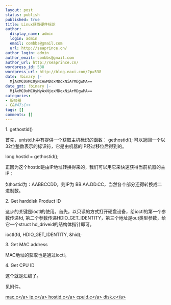 ```yaml
---
layout: post
status: publish
published: true
title: Linux获取硬件标识
author:
  display_name: admin
  login: admin
  email: combbs@gmail.com
  url: http://seaprince.cn/
author_login: admin
author_email: combbs@gmail.com
author_url: http://seaprince.cn/
wordpress_id: 538
wordpress_url: http://blog.eaxi.com/?p=538
date: !binary |-
  MjAxMC0xMC0yNCAwMDoxMDoxNiArMDgwMA==
date_gmt: !binary |-
  MjAxMC0xMC0yMyAxNjoxMDoxNiArMDgwMA==
categories:
- 服务器
- C&#47;C++
tags: []
comments: []
---
```

<p>1. gethostid()</p>
<p>首先，unistd.h中有提供一个获取主机标识的函数： gethostid(); 可以返回一个以32位整数表示的标识符，它是由机器的IP经过移位后得到的。</p>
<p>long hostid = gethostid();</p>
<p>正因为这个hostid是由IP地址转换得来的，我们可以用它来快速获得当前机器的主IP：</p>
<p>如hostid为：AABBCCDD，则IP为 BB.AA.DD.CC，当然各个部分还得转换成二进制数。</p>
<p>2. Get harddisk Product ID</p>
<p>这步的关键是ioctl的使用。首先，以只读的方式打开硬盘设备，给ioctl的第一个参数传递fd, 第二个参数传递HDIO_GET_IDENTITY，第三个地址是out类型参数，给它一个struct hd_driveid的结构体指针即可。</p>
<p>ioctl(fd, HDIO_GET_IDENTITY, &amp;hid);</p>
<p>3. Get MAC address</p>
<p>MAC地址的获取也是通过ioctl。</p>
<p>4. Get CPU ID</p>
<p>这个就是汇编了。</p>
<p>见附件。</p>
<p><a href="http:&#47;&#47;blog.eaxi.com&#47;wp-content&#47;uploads&#47;2010&#47;10&#47;mac.c">mac.c<&#47;a> <a href="http:&#47;&#47;blog.eaxi.com&#47;wp-content&#47;uploads&#47;2010&#47;10&#47;ip.c">ip.c<&#47;a> <a href="http:&#47;&#47;blog.eaxi.com&#47;wp-content&#47;uploads&#47;2010&#47;10&#47;hostid.c">hostid.c<&#47;a> <a href="http:&#47;&#47;blog.eaxi.com&#47;wp-content&#47;uploads&#47;2010&#47;10&#47;cpuid.c">cpuid.c<&#47;a> <a href="http:&#47;&#47;blog.eaxi.com&#47;wp-content&#47;uploads&#47;2010&#47;10&#47;disk.c">disk.c<&#47;a></p>
